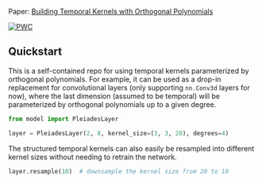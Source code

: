 Paper: [Building Temporal Kernels with Orthogonal Polynomials](https://arxiv.org/abs/2405.12179)

[![PWC](https://img.shields.io/endpoint.svg?url=https://paperswithcode.com/badge/building-temporal-kernels-with-orthogonal/gesture-recognition-on-dvs128-gesture)](https://paperswithcode.com/sota/gesture-recognition-on-dvs128-gesture?p=building-temporal-kernels-with-orthogonal)

## Quickstart

This is a self-contained repo for using temporal kernels parameterized by orthogonal polynomials. For example, it can be used as a drop-in replacement for convolutional layers (only supporting `nn.Conv3d` layers for now), where the last dimension (assumed to be temporal) will be parameterized by orthogonal polynomials up to a given degree.

```python
from model import PleiadesLayer

layer = PleiadesLayer(2, 8, kernel_size=(3, 3, 20), degrees=4)
```

The structured temporal kernels can also easily be resampled into different kernel sizes without needing to retrain the network.

```python
layer.resample(10)  # downsample the kernel size from 20 to 10
```
